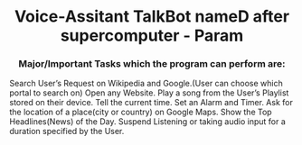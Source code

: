  <h1 align="center">Voice-Assitant TalkBot nameD after supercomputer - Param </h1>
 
 <h3 align="center">Major/Important Tasks which the program can perform are:</h3>
    Search User’s Request on Wikipedia and Google.(User can choose which portal to search on)
    Open any Website.
    Play a song from the User’s Playlist stored on their device.
    Tell the current time.
    Set an Alarm and Timer.
    Ask for the location of a place(city or country) on Google Maps.
    Show the Top Headlines(News) of the Day.
    Suspend Listening or taking audio input for a duration specified by the User.
